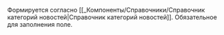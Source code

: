 Формируется согласно [[_Компоненты/Справочники/Справочник категорий новостей|Справочник категорий новостей]].
Обязательное для заполнения поле.